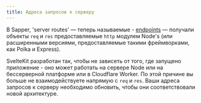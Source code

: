 ```yaml
---
title: Адреса запросов к серверу
---
```


В Sapper, 'server routes' — теперь называемые - [endpoints](/docs#routing-endpoints) — получали объекты `req` и `res` предоставляемые `http` модулем Node's (или расширенными версиями, предоставляемые такими фреймворками, как Polka и Express).

SvelteKit разработан так, чтобы не зависеть от того, где запущено приложение - оно может работать на сервере Node или на бессерверной платформе или в Cloudflare Worker. По этой причине вы больше не взаимодействуете напрямую с `req` и `res`. Ваши адреса запросов к серверу необходимо обновить, чтобы они соответствовали новой архитектуре.
